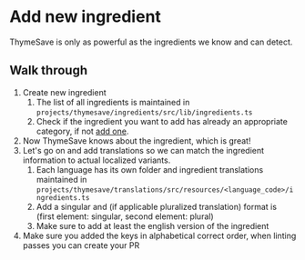 # Add new ingredient

ThymeSave is only as powerful as the ingredients we know and can detect.

## Walk through

1. Create new ingredient
    1. The list of all ingredients is maintained in `projects/thymesave/ingredients/src/lib/ingredients.ts`
    2. Check if the ingredient you want to add has already an appropriate category, if not [add one](./add_ingredient_category.md).
2. Now ThymeSave knows about the ingredient, which is great!
3. Let's go on and add translations so we can match the ingredient information to actual localized variants.
    1. Each language has its own folder and ingredient translations maintained
       in `projects/thymesave/translations/src/resources/<language_code>/ingredients.ts`
    2. Add a singular and (if applicable pluralized translation) format is (first element: singular, second element:
       plural)
    3. Make sure to add at least the english version of the ingredient
4. Make sure you added the keys in alphabetical correct order, when linting passes you can create your PR
